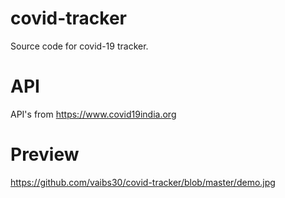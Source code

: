 # covid-tracker
Source code for covid-19 tracker.

# API
API's from https://www.covid19india.org

# Preview
https://github.com/vaibs30/covid-tracker/blob/master/demo.jpg

